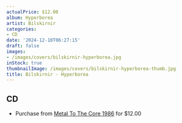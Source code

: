 ```yaml
---
actualPrice: $12.00
album: Hyperborea
artist: Bilskirnir
categories:
- CD
date: '2024-12-10T06:27:15'
draft: false
images:
- /images/covers/bilskirnir-hyperborea.jpg
inStock: true
thumbnailImage: /images/covers/bilskirnir-hyperborea-thumb.jpg
title: Bilskirnir - Hyperborea
---
```


## CD
* Purchase from [Metal To The Core 1986](https://metaltothecore1986.com/shop/bilskirnir-hyperborea-cd/) for $12.00
